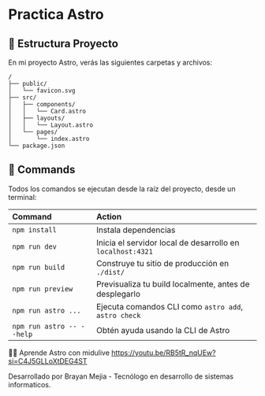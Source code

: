 # Practica Astro

## 🚀 Estructura Proyecto

En mi proyecto Astro, verás las siguientes carpetas y archivos:

```text
/
├── public/
│   └── favicon.svg
├── src/
│   ├── components/
│   │   └── Card.astro
│   ├── layouts/
│   │   └── Layout.astro
│   └── pages/
│       └── index.astro
└── package.json
```

## 🧞 Commands

Todos los comandos se ejecutan desde la raíz del proyecto, desde un terminal:

| Command                   | Action                                           |
| :------------------------ | :----------------------------------------------- |
| `npm install`             | Instala dependencias                             |
| `npm run dev`             | Inicia el servidor local de desarrollo en `localhost:4321`      |
| `npm run build`           | Construye tu sitio de producción en `./dist/`          |
| `npm run preview`         | Previsualiza tu build localmente, antes de desplegarlo     |
| `npm run astro ...`       | Ejecuta comandos CLI como `astro add`, `astro check` |
| `npm run astro -- --help` | Obtén ayuda usando la CLI de Astro                     |


👨‍⚖️ Aprende Astro con midulive https://youtu.be/RB5tR_nqUEw?si=C4J5GLLoXtDEG4ST

Desarrollado por Brayan Mejia - Tecnólogo en desarrollo de sistemas informaticos.
